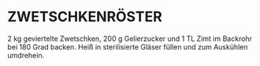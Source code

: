 # ZWETSCHKENRÖSTER

2 kg geviertelte Zwetschken, 200 g Gelierzucker und 1 TL Zimt im
Backrohr bei 180 Grad backen. Heiß in sterilisierte Gläser füllen und
zum Auskühlen umdrehein.

